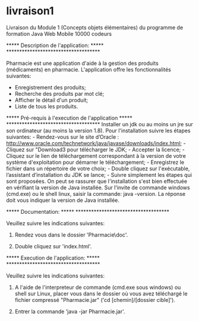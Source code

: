 # livraison1
Livraison du Module 1 (Concepts objets élémentaires) du programme de formation Java Web Mobile 10000 codeurs

*****  	Description de l'application:   	*****
	************************************

Pharmacie est une application d'aide à la gestion des produits (médicaments) en pharmacie. 
L'application offre les fonctionnalités suivantes:
- Enregistrement des produits;
- Recherche des produits par mot clé;
- Afficher le détail d'un produit;
- Liste de tous les produits. 


*****  	     Pré-requis à l'execution de l'application		*****
	************************************
Installer un jdk ou au moins un jre sur son ordinateur (au moins la version 1.8).
Pour l'installation suivre les étapes suivantes:
	- Rendez-vous sur le site d’Oracle : http://www.oracle.com/technetwork/java/javase/downloads/index.html;
	- Cliquez sur "Download3 pour télécharger le JDK;
	- Accepter la licence;
	- Cliquez sur le lien de téléchargement correspondant à la version de votre système d'exploitation
	pour démarrer le téléchargement;
	- Enregistrez le fichier dans un répertoire de votre choix; 
	- Double cliquez sur l'exécutable, l’assistant d’installation du JDK se lance;
	- Suivre simplement les étapes qui sont proposées.
On peut se rassurer que l'installation s'est bien effectuée en vérifiant la version de Java installée.
Sur l'invite de commande windows (cmd.exe) ou le shell linux, saisir la commande: java -version.
La réponse doit vous indiquer la version de Java installée. 


*****  	    Documentation:	    	*****
	************************************

Veuillez suivre les indications suivantes:

1) Rendez vous dans le dossier 'Pharmacie\doc'.

2) Double cliquez sur 'index.html'.

	
***** 	Execution de l'application:    		*****
	************************************

Veuillez suivre les indications suivantes:
	
1) 	A l'aide de l'interpreteur de commande (cmd.exe sous windows) ou shell sur Linux,
	placer vous dans le dossier où vous avez téléchargé le fichier compressé "Pharmacie.jar"
	('cd [chemin]/[dossier cible]').

2)	Entrer la commande 'java -jar Pharmacie.jar'.
